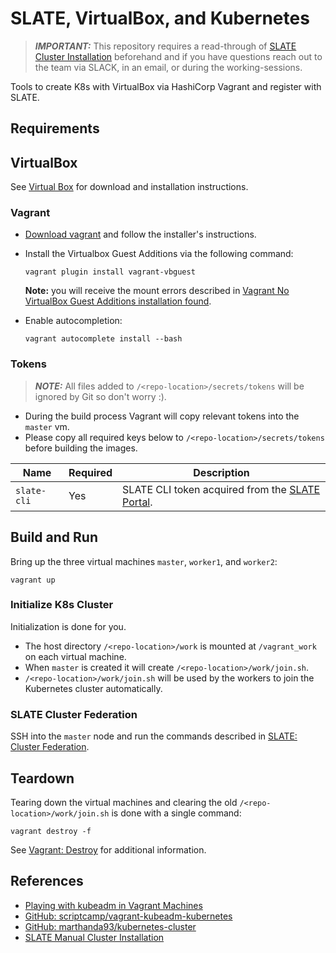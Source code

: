 # SLATE, VirtualBox, and Kubernetes

> **_IMPORTANT:_** This repository requires a read-through of [SLATE Cluster Installation](https://slateci.io/docs/cluster/) beforehand and if you have questions reach out to the team via SLACK, in an email, or during the working-sessions.

Tools to create K8s with VirtualBox via HashiCorp Vagrant and register with SLATE.

## Requirements

## VirtualBox

See [Virtual Box](https://www.virtualbox.org/) for download and installation instructions.

### Vagrant

* [Download vagrant](https://www.vagrantup.com/downloads) and follow the installer's instructions.
* Install the Virtualbox Guest Additions via the following command:

  ```shell
  vagrant plugin install vagrant-vbguest
  ```
  
  **Note:** you will receive the mount errors described in [Vagrant No VirtualBox Guest Additions installation found](https://www.devopsroles.com/vagrant-no-virtualbox-guest-additions-installation-found-fixed/).
* Enable autocompletion:

  ```shell
  vagrant autocomplete install --bash
  ```

### Tokens

> **_NOTE:_** All files added to `/<repo-location>/secrets/tokens` will be ignored by Git so don't worry :).

* During the build process Vagrant will copy relevant tokens into the `master` vm.
* Please copy all required keys below to `/<repo-location>/secrets/tokens` before building the images.

| Name        | Required | Description                                                                      |
|-------------|----------|----------------------------------------------------------------------------------|
| `slate-cli` | Yes      | SLATE CLI token acquired from the [SLATE Portal](https://portal.slateci.io/cli). |

## Build and Run

Bring up the three virtual machines `master`, `worker1`, and `worker2`:

```shell
vagrant up
```

### Initialize K8s Cluster

Initialization is done for you.

* The host directory `/<repo-location>/work` is mounted at `/vagrant_work` on each virtual machine.
* When `master` is created it will create `/<repo-location>/work/join.sh`.
* `/<repo-location>/work/join.sh` will be used by the workers to join the Kubernetes cluster automatically.

### SLATE Cluster Federation

SSH into the `master` node and run the commands described in [SLATE: Cluster Federation](https://slateci.io/docs/cluster/manual/cluster-federation.html).

## Teardown

Tearing down the virtual machines and clearing the old `/<repo-location>/work/join.sh` is done with a single command:

```shell
vagrant destroy -f
```

See [Vagrant: Destroy](https://www.vagrantup.com/docs/cli/destroy) for additional information.

## References

* [Playing with kubeadm in Vagrant Machines](https://medium.com/@joatmon08/playing-with-kubeadm-in-vagrant-machines-36598b5e8408)
* [GitHub: scriptcamp/vagrant-kubeadm-kubernetes](https://github.com/scriptcamp/vagrant-kubeadm-kubernetes)
* [GitHub: marthanda93/kubernetes-cluster](https://github.com/marthanda93/kubernetes-cluster/blob/main/kubeadm/centos/script/bootstrap.sh)
* [SLATE Manual Cluster Installation](https://slateci.io/docs/cluster)